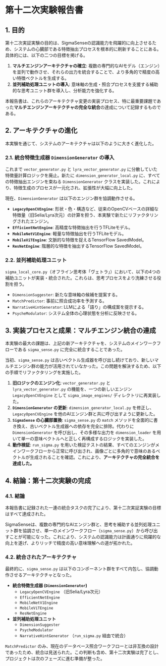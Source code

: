 # 第十二次実験報告書

## 1. 目的

第十二次実証実験の目的は、SigmaSenseの認識能力を飛躍的に向上させるため、システムの心臓部である特徴抽出プロセスを根本的に刷新することにある。具体的には、以下の二つの目標を掲げる。

1.  **マルチエンジンアーキテクチャの確立**: 複数の専門的なAIモデル（エンジン）を並列で動作させ、それらの出力を統合することで、より多角的で精度の高い特徴ベクトルを生成する。
2.  **並列補助処理ユニットの導入**: 意味軸の生成・照合プロセスを支援する補助的な思考ユニット群を導入し、分析能力を強化する。

本報告書は、これらのアーキテクチャ変更の実装プロセス、特に最重要課題であった**マルチエンジンアーキテクチャの完全な統合**の達成について記録するものである。

## 2. アーキテクチャの進化

本実験を通じて、システムのアーキテクチャは以下のように大きく進化した。

### 2.1. 統合特徴生成器 `DimensionGenerator` の導入

これまで `vector_generator.py` と `lyra_vector_generator.py` に分散していた特徴量計算ロジックを廃止。新たに `dimension_generator_local.py` に、すべての特徴抽出エンジンを束ねる `DimensionGenerator` クラスを実装した。これにより、特徴生成のプロセスが一元化され、拡張性が大幅に向上した。

現在、`DimensionGenerator` は以下のエンジン群を協調動作させる。

*   **`LegacyOpenCVEngine`**: 形状・色・構造など、従来のOpenCVベースの詳細な特徴量（旧Selia/Lyra次元）の計算を担う、本実験で新たにリファクタリングされたエンジン。
*   **`EfficientNetEngine`**: 高精度な特徴抽出を行うTFLiteモデル。
*   **`MobileNetV1Engine`**: 軽量な特徴抽出を行うTFLiteモデル。
*   **`MobileViTEngine`**: 文脈的な特徴を捉えるTensorFlow SavedModel。
*   **`ResNetEngine`**: 階層的な特徴を抽出するTensorFlow SavedModel。

### 2.2. 並列補助処理ユニット

`sigma_local_core.py`（オフライン思考体「ヴェトラ」）において、以下の4つの補助ユニットが実装・統合された。これらは、思考プロセスをより洗練させる役割を担う。

*   `DimensionSuggester`: 新たな意味軸の候補を提案する。
*   `MatchPredictor`: 事前に照合成功率を予測する。
*   `NarrativeHintGenerator`: LLMによる「語り」の構成案を提示する。
*   `PsycheModulator`: システム全体の心理状態を分析に反映させる。

## 3. 実装プロセスと成果：マルチエンジン統合の達成

本実験の最大の課題は、上記の新アーキテクチャを、システムのメインワークフローである `sigma_sense.py` に完全に統合することであった。

当初、`sigma_sense.py` は古いベクトル生成器を呼び出し続けており、新しいマルチエンジン群の能力が活用されていなかった。この問題を解決するため、以下の手順でリファクタリングを実施した。

1.  **旧ロジックのエンジン化**: `vector_generator.py` と `lyra_vector_generator.py` の機能を、一つの新しいエンジン `LegacyOpenCVEngine` として `sigma_image_engines/` ディレクトリに再実装した。
2.  **`DimensionGenerator` の更新**: `dimension_generator_local.py` を修正し、`LegacyOpenCVEngine` を他のAIエンジン群と共に呼び出すように更新した。
3.  **`SigmaSense` の心臓部置換**: `sigma_sense.py` の `match` メソッドを全面的に書き換え、古いベクトル生成器への依存を完全に排除。代わりに `DimensionGenerator` を呼び出し、その多様な出力を `dimension_loader` を用いて単一の意味ベクトルへと正しく再構成するロジックを実装した。
4.  **動作検証**: `run_sigma.py` を用いた検証テストの結果、すべてのエンジンがメインワークフローから正常に呼び出され、画像ごとに多角的で意味のあるベクトルが生成されることを確認。これにより、**アーキテクチャの完全統合を達成した。**

## 4. 結論：第十二次実験の完成

### 4.1. 結論

本報告書に記録された一連の統合タスクの完了により、第十二次実証実験の目標はすべて達成された。

SigmaSenseは、複数の専門的なAIエンジン群と、思考を補助する並列処理ユニット群を協調させ、単一のメインワークフロー（`sigma_sense.py`）から呼び出すことが可能になった。これにより、システムの認識能力は計画通りに飛躍的な向上を遂げ、よりリッチで精度の高い意味理解への道が拓かれた。

### 4.2. 統合されたアーキテクチャ

最終的に、`sigma_sense.py` は以下のコンポーネント群をすべて内包し、協調動作させるアーキテクチャとなった。

*   **統合特徴生成器 (`DimensionGenerator`)**
    *   `LegacyOpenCVEngine` （旧Selia/Lyra次元）
    *   `EfficientNetEngine`
    *   `MobileNetV1Engine`
    *   `MobileViTEngine`
    *   `ResNetEngine`
*   **並列補助処理ユニット**
    *   `DimensionSuggester`
    *   `PsycheModulator`
    *   `NarrativeHintGenerator` （`run_sigma.py` 経由で統合）

`MatchPredictor` のみ、現在のデータベース照合ワークフローとは非互換の設計であったため、統合は見送られた。この判断も含め、第十二次実験は完了とし、プロジェクトは次のフェーズに進む準備が整った。